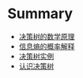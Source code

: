 # Summary

* [决策树的数学原理](README.md)
* [信息熵的概率解释](xin-xi-shang-de-gai-lv-jie-shi.md)
* [决策树实例](jue-ce-shu-shi-li.md)
* [认识决策树](ren-shi-jue-ce-shu.md)

